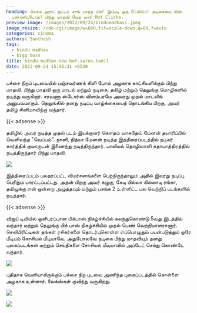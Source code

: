 ```yaml
---
heading: செம்ம ஹாட் ஐட்டம் சாங் பாத்த பீல்! இப்படி ஒரு Glamour நடிகையை மிஸ்
  பண்ணிட்டோம்! பிந்து மாதவி வேற மாரி Hot Clicks..
preview_image: /images/2022/09/24/bindumadhavi.jpeg
image_resize: /cdn-cgi/image/w=640,fit=scale-down,q=80,f=auto
categories: cinema
authors: Santhosh
tags:
  - bindu madhav
  - bigg boss
title: bindu-madhav-new-hot-saree-tamil
date: 2022-09-24 15:46:31 +0530
---
```

பச்சை நிறப் புடவையில் பஞ்சவர்ணக் கிளி போல் அழகாக காட்சியளிக்கும் பிந்து மாதவி.
பிந்து மாதவி ஒரு மாடல் மற்றும் நடிகை, தமிழ் மற்றும் தெலுங்கு மொழிகளில் நடித்து வருகிறார். சரவணா ஸ்டோர்ஸ் விளம்பரமே அவரது முதல் மாடலிங் அனுபவமாகும். தெலுங்கில் தனது நடிப்பு வாழ்க்கையைத் தொடங்கிய பிறகு, அவர் தமிழ் சினிமாவிற்கு வந்தார். 

{{< adsense >}}

தமிழில் அவர் நடித்த முதல் படம் இயக்குனர் கௌதம் வாசுதேவ் மேனன் தயாரிப்பில் வெளிவந்த "வெப்பம்". நானி, நித்யா மேனன் நடித்த இத்திரைப்படத்தில் நடிகர் கார்த்திக் குமாருடன் இணைந்து நடித்திருந்தார். பாலியல் தொழிலாளி கதாபாத்திரத்தில் நடித்திருந்தார் பிந்து மாதவி.


![](/images/2022/09/24/bindu-madhavi-new-hot-clicks-saree.jpeg)

இத்திரைப்படம் பலதரப்பட்ட விமர்சனங்களை பெற்றிருந்தாலும் அதில் இவரது நடிப்பு பெரிதும் பாரட்டப்பட்டது. அதன் பிறகு அவர் கழுகு, கேடி பில்லா கில்லாடி ரங்கா, தமிழுக்கு என் ஒன்றை அழுத்தவும் மற்றும் பசங்க 2 உள்ளிட்ட பல வெற்றிப் படங்களில் நடித்தார். 

{{< adsense >}}

விஜய் டிவியில் ஒளிபரப்பான பிக்பாஸ் நிகழ்ச்சியில் கலந்துகொண்டு 5வது இடத்தில் வந்தார் மற்றும் தெலுங்கு பிக் பாஸ்  நிகழ்ச்சியில் முதல் பெண் வெற்றியாளரானார்.
செலிபிரிட்டிகள் தங்கள் ரசிகர்களை தொடர்புகொள்ள எப்பொழுதும் பயன்படுத்தும் ஓரே மீடியம் சோசியல் மீடியாவே. அதுபோலவே நடிகை பிந்து மாதவியும் தனது புகைப்படங்கள் மற்றும் செய்திகளை சோசியல் மீடியாவில் அப்டேட் செய்து கொண்டே வந்தார். 



![](/images/2022/09/24/bindu-madhavi-new-hot-clicks-saree2.jpeg)

புதிதாக வெளியாகிருக்கும் பச்சை நிற புடவை அணிந்த புகைப்படத்தில் கொள்ளை அழகாக உள்ளார். லைக்ஸ்கள் குவிந்து வருகிறது.

![](/images/2022/09/24/bindu-madhavi-new-hot-clicks-saree44.jpeg)

![](/images/2022/09/24/bindu-madhavi-new-hot-clicks-saree66.jpeg)